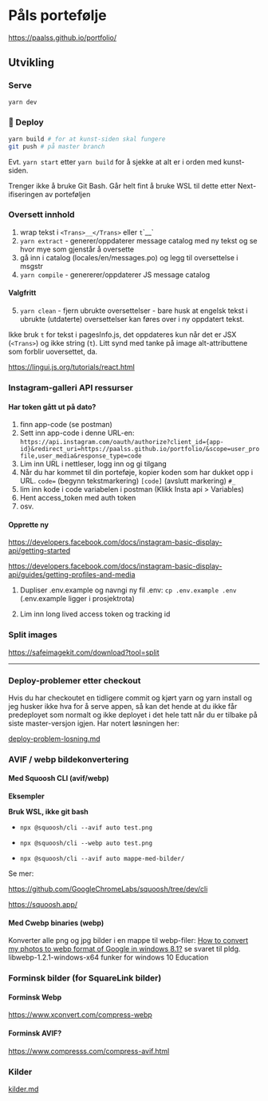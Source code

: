 # Påls portefølje

https://paalss.github.io/portfolio/

## Utvikling

### Serve

```bash
yarn dev
```

### :rocket: Deploy

```bash
yarn build # for at kunst-siden skal fungere
git push # på master branch
```

Evt. `yarn start` etter `yarn build` for å sjekke at alt er i orden med kunst-siden.

Trenger ikke å bruke Git Bash. Går helt fint å bruke WSL til dette etter Next-ifiseringen av porteføljen

### Oversett innhold

1. wrap tekst i `<Trans>__</Trans>` eller `t`\`\_\_`
2. `yarn extract` - generer/oppdaterer message catalog med ny tekst og se hvor mye som gjenstår å oversette
3. gå inn i catalog (locales/en/messages.po) og legg til oversettelse i msgstr
4. `yarn compile` - genererer/oppdaterer JS message catalog

#### Valgfritt

5. `yarn clean` - fjern ubrukte oversettelser - bare husk at engelsk tekst i ubrukte (utdaterte) oversettelser kan føres over i ny oppdatert tekst.

Ikke bruk `t` for tekst i pagesInfo.js, det oppdateres kun når det er JSX (`<Trans>`) og ikke string (`t`). Litt synd med tanke på image alt-attributtene som forblir uoversettet, da.

https://lingui.js.org/tutorials/react.html

### Instagram-galleri API ressurser

#### Har token gått ut på dato?

1. finn app-code (se postman)
2. Sett inn app-code i denne URL-en: `https://api.instagram.com/oauth/authorize?client_id={app-id}&redirect_uri=https://paalss.github.io/portfolio/&scope=user_profile,user_media&response_type=code`
3. Lim inn URL i nettleser, logg inn og gi tilgang
4. Når du har kommet til din porteføje, kopier koden som har dukket opp i URL. `code=` (begynn tekstmarkering) `[code]` (avslutt markering) `#_`
5. lim inn kode i code variabelen i postman (Klikk Insta api > Variables)
6. Hent access_token med auth token
7. osv.

#### Opprette ny

https://developers.facebook.com/docs/instagram-basic-display-api/getting-started

https://developers.facebook.com/docs/instagram-basic-display-api/guides/getting-profiles-and-media

1. Dupliser .env.example og navngi ny fil .env:
   `cp .env.example .env`
   (.env.example ligger i prosjektrota)

2. Lim inn long lived access token og tracking id

### Split images

https://safeimagekit.com/download?tool=split

---

### Deploy-problemer etter checkout

Hvis du har checkoutet en tidligere commit og kjørt yarn og yarn install og jeg husker ikke hva for å serve appen, så kan det hende at du ikke får predeployet som normalt og ikke deployet i det hele tatt når du er tilbake på siste master-versjon igjen. Har notert løsningen her:

[deploy-problem-losning.md](deploy-problem-losning.md)

### AVIF / webp bildekonvertering

#### Med Squoosh CLI (avif/webp)

**Eksempler**

**Bruk WSL, ikke git bash**

- `npx @squoosh/cli --avif auto test.png`
- `npx @squoosh/cli --webp auto test.png`

- `npx @squoosh/cli --avif auto mappe-med-bilder/`

Se mer:

https://github.com/GoogleChromeLabs/squoosh/tree/dev/cli

https://squoosh.app/

#### Med Cwebp binaries (webp)

Konverter alle png og jpg bilder i en mappe til webp-filer:
[How to convert my photos to webp format of Google in windows 8.1?](https://stackoverflow.com/questions/24484272/how-to-convert-my-photos-to-webp-format-of-google-in-windows-8-1) se svaret til pldg. libwebp-1.2.1-windows-x64 funker for windows 10 Education

### Forminsk bilder (for SquareLink bilder)

#### Forminsk Webp

https://www.xconvert.com/compress-webp

#### Forminsk AVIF?

https://www.compresss.com/compress-avif.html

### Kilder

[kilder.md](kilder.md)
